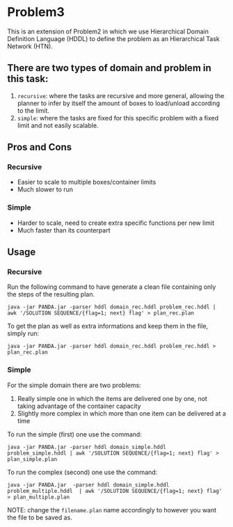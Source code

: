 # Problem3

This is an extension of Problem2 in which we use Hierarchical Domain Definition Language (HDDL) to define the problem as an Hierarchical Task Network (HTN).

## There are two types of domain and problem in this task:
1. `recursive`: where the tasks are recursive and more general, allowing the planner to infer by itself the amount of boxes to load/unload according to the limit.
2. `simple`: where the tasks are fixed for this specific problem with a fixed limit and not easily scalable.

## Pros and Cons
### Recursive
- Easier to scale to multiple boxes/container limits
- Much slower to run

### Simple
- Harder to scale, need to create extra specific functions per new limit
- Much faster than its counterpart

## Usage
### Recursive 
Run the following command to have generate a clean file containing only the steps of the resulting plan.
```
java -jar PANDA.jar -parser hddl domain_rec.hddl problem_rec.hddl | awk '/SOLUTION SEQUENCE/{flag=1; next} flag' > plan_rec.plan
```

To get the plan as well as extra informations and keep them in the file, simply run:
```
java -jar PANDA.jar -parser hddl domain_rec.hddl problem_rec.hddl > plan_rec.plan
```

### Simple
For the simple domain there are two problems:
1. Really simple one in which the items are delivered one by one, not taking advantage of the container capacity
2. Slightly more complex in which more than one item can be delivered at a time

To run the simple (first) one use the command:
```
java -jar PANDA.jar -parser hddl domain_simple.hddl problem_simple.hddl | awk '/SOLUTION SEQUENCE/{flag=1; next} flag' > plan_simple.plan
```

To run the complex (second) one use the command:
```
java -jar PANDA.jar  -parser hddl domain_simple.hddl problem_multiple.hddl  | awk '/SOLUTION SEQUENCE/{flag=1; next} flag' > plan_multiple.plan
```


NOTE: change the `filename.plan` name accordingly to however you want the file to be saved as.